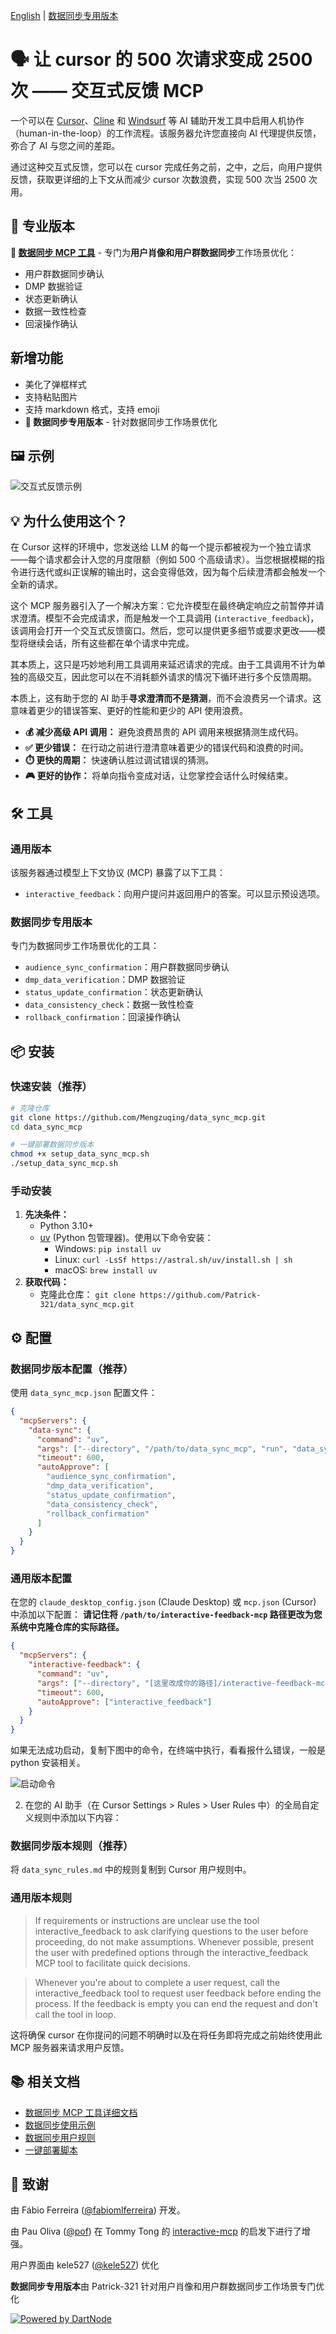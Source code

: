 [English](./README.en.md) | [数据同步专用版本](./DATA_SYNC_README.md)

# 🗣️ 让 cursor 的 500 次请求变成 2500 次 —— 交互式反馈 MCP

一个可以在 [Cursor](https://www.cursor.com)、[Cline](https://cline.bot) 和 [Windsurf](https://windsurf.com) 等 AI 辅助开发工具中启用人机协作（human-in-the-loop）的工作流程。该服务器允许您直接向 AI 代理提供反馈，弥合了 AI 与您之间的差距。

通过这种交互式反馈，您可以在 cursor 完成任务之前，之中，之后，向用户提供反馈，获取更详细的上下文从而减少 cursor 次数浪费，实现 500 次当 2500 次用。

## 🎯 专业版本

**🚀 [数据同步 MCP 工具](./DATA_SYNC_README.md)** - 专门为**用户肖像和用户群数据同步**工作场景优化：
- 用户群数据同步确认
- DMP 数据验证
- 状态更新确认  
- 数据一致性检查
- 回滚操作确认

## 新增功能

- 美化了弹框样式
- 支持粘贴图片
- 支持 markdown 格式，支持 emoji
- **🎯 数据同步专用版本** - 针对数据同步工作场景优化

## 🖼️ 示例

![交互式反馈示例](./demo.png)

## 💡 为什么使用这个？

在 Cursor 这样的环境中，您发送给 LLM 的每一个提示都被视为一个独立请求——每个请求都会计入您的月度限额（例如 500 个高级请求）。当您根据模糊的指令进行迭代或纠正误解的输出时，这会变得低效，因为每个后续澄清都会触发一个全新的请求。

这个 MCP 服务器引入了一个解决方案：它允许模型在最终确定响应之前暂停并请求澄清。模型不会完成请求，而是触发一个工具调用 (`interactive_feedback`)，该调用会打开一个交互式反馈窗口。然后，您可以提供更多细节或要求更改——模型将继续会话，所有这些都在单个请求中完成。

其本质上，这只是巧妙地利用工具调用来延迟请求的完成。由于工具调用不计为单独的高级交互，因此您可以在不消耗额外请求的情况下循环进行多个反馈周期。

本质上，这有助于您的 AI 助手**寻求澄清而不是猜测**，而不会浪费另一个请求。这意味着更少的错误答案、更好的性能和更少的 API 使用浪费。

- **💰 减少高级 API 调用：** 避免浪费昂贵的 API 调用来根据猜测生成代码。
- **✅ 更少错误：** 在行动之前进行澄清意味着更少的错误代码和浪费的时间。
- **⏱️ 更快的周期：** 快速确认胜过调试错误的猜测。
- **🎮 更好的协作：** 将单向指令变成对话，让您掌控会话什么时候结束。

## 🛠️ 工具

### 通用版本
该服务器通过模型上下文协议 (MCP) 暴露了以下工具：

- `interactive_feedback`：向用户提问并返回用户的答案。可以显示预设选项。

### 数据同步专用版本
专门为数据同步工作场景优化的工具：

- `audience_sync_confirmation`：用户群数据同步确认
- `dmp_data_verification`：DMP 数据验证
- `status_update_confirmation`：状态更新确认
- `data_consistency_check`：数据一致性检查
- `rollback_confirmation`：回滚操作确认

## 📦 安装

### 快速安装（推荐）
```bash
# 克隆仓库
git clone https://github.com/Mengzuqing/data_sync_mcp.git
cd data_sync_mcp

# 一键部署数据同步版本
chmod +x setup_data_sync_mcp.sh
./setup_data_sync_mcp.sh
```

### 手动安装
1.  **先决条件：**
    - Python 3.10+
    - [uv](https://github.com/astral-sh/uv) (Python 包管理器)。使用以下命令安装：
      - Windows: `pip install uv`
      - Linux: `curl -LsSf https://astral.sh/uv/install.sh | sh`
      - macOS: `brew install uv`
2.  **获取代码：**
    - 克隆此仓库：
      `git clone https://github.com/Patrick-321/data_sync_mcp.git`

## ⚙️ 配置

### 数据同步版本配置（推荐）
使用 `data_sync_mcp.json` 配置文件：

```json
{
  "mcpServers": {
    "data-sync": {
      "command": "uv",
      "args": ["--directory", "/path/to/data_sync_mcp", "run", "data_sync_mcp.py"],
      "timeout": 600,
      "autoApprove": [
        "audience_sync_confirmation",
        "dmp_data_verification", 
        "status_update_confirmation",
        "data_consistency_check",
        "rollback_confirmation"
      ]
    }
  }
}
```

### 通用版本配置
在您的 `claude_desktop_config.json` (Claude Desktop) 或 `mcp.json` (Cursor) 中添加以下配置：
   **请记住将 `/path/to/interactive-feedback-mcp` 路径更改为您系统中克隆仓库的实际路径。**

```json
{
  "mcpServers": {
    "interactive-feedback": {
      "command": "uv",
      "args": ["--directory", "[这里改成你的路径]/interactive-feedback-mcp", "run", "server.py"],
      "timeout": 600,
      "autoApprove": ["interactive_feedback"]
    }
  }
}
```

如果无法成功启动，复制下图中的命令，在终端中执行，看看报什么错误，一般是 python 安装相关。

![启动命令](./help.png)

2. 在您的 AI 助手（在 Cursor Settings > Rules > User Rules 中）的全局自定义规则中添加以下内容：

### 数据同步版本规则（推荐）
将 `data_sync_rules.md` 中的规则复制到 Cursor 用户规则中。

### 通用版本规则
> If requirements or instructions are unclear use the tool interactive_feedback to ask clarifying questions to the user before proceeding, do not make assumptions. Whenever possible, present the user with predefined options through the interactive_feedback MCP tool to facilitate quick decisions.

> Whenever you're about to complete a user request, call the interactive_feedback tool to request user feedback before ending the process. If the feedback is empty you can end the request and don't call the tool in loop.

这将确保 cursor 在你提问的问题不明确时以及在将任务即将完成之前始终使用此 MCP 服务器来请求用户反馈。

## 📚 相关文档

- [数据同步 MCP 工具详细文档](./DATA_SYNC_README.md)
- [数据同步使用示例](./data_sync_example.py)
- [数据同步用户规则](./data_sync_rules.md)
- [一键部署脚本](./setup_data_sync_mcp.sh)

## 🙏 致谢

由 Fábio Ferreira ([@fabiomlferreira](https://x.com/fabiomlferreira)) 开发。

由 Pau Oliva ([@pof](https://x.com/pof)) 在 Tommy Tong 的 [interactive-mcp](https://github.com/ttommyth/interactive-mcp) 的启发下进行了增强。

用户界面由 kele527 ([@kele527](https://x.com/jasonya76775253)) 优化

**数据同步专用版本**由 Patrick-321 针对用户肖像和用户群数据同步工作场景专门优化

[![Powered by DartNode](https://dartnode.com/branding/DN-Open-Source-sm.png)](https://dartnode.com "Powered by DartNode - Free VPS for Open Source")
